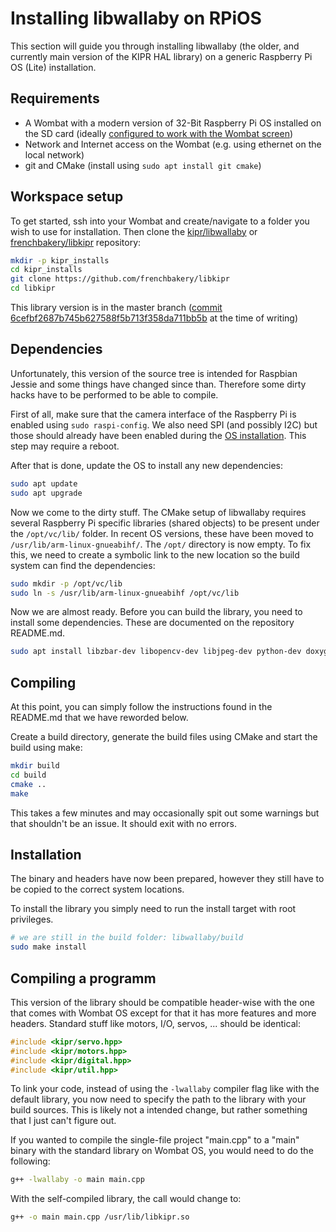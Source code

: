 # Installing libwallaby on RPiOS

This section will guide you through installing libwallaby (the older, and currently main version of the KIPR HAL library) on a generic Raspberry Pi OS (Lite) installation.

## Requirements

 - A Wombat with a modern version of 32-Bit Raspberry Pi OS installed on the SD card (ideally [configured to work with the Wombat screen](rpios_installation.md))
 - Network and Internet access on the Wombat (e.g. using ethernet on the local network)
 - git and CMake (install using ```sudo apt install git cmake```)

## Workspace setup 

To get started, ssh into your Wombat and create/navigate to a folder you wish to use for installation. Then clone the [kipr/libwallaby](https://github.com/kipr/libwallaby) or [frenchbakery/libkipr](https://github.com/frenchbakery/libkipr) repository:

```bash
mkdir -p kipr_installs
cd kipr_installs
git clone https://github.com/frenchbakery/libkipr
cd libkipr
```

This library version is in the master branch ([commit 6cefbf2687b745b627588f5b713f358da711bb5b](https://github.com/frenchbakery/libkipr/commit/6cefbf2687b745b627588f5b713f358da711bb5b) at the time of writing)

## Dependencies

Unfortunately, this version of the source tree is intended for Raspbian Jessie and some things have changed since than. Therefore some dirty hacks have to be performed to be able to compile.

First of all, make sure that the camera interface of the Raspberry Pi is enabled using ```sudo raspi-config```. We also need SPI (and possibly I2C) but those should already have been enabled during the [OS installation](rpios_installation.md). This step may require a reboot.

After that is done, update the OS to install any new dependencies: 

```bash
sudo apt update
sudo apt upgrade
```

Now we come to the dirty stuff. The CMake setup of libwallaby requires several Raspberry Pi specific libraries (shared objects) to be present under the ```/opt/vc/lib/``` folder. In recent OS versions, these have been moved to ```/usr/lib/arm-linux-gnueabihf/```. The ```/opt/``` directory is now empty. To fix this, we need to create a symbolic link to the new location so the build system can find the dependencies: 

```bash
sudo mkdir -p /opt/vc/lib
sudo ln -s /usr/lib/arm-linux-gnueabihf /opt/vc/lib
```

Now we are almost ready. Before you can build the library, you need to install some dependencies. These are documented on the repository README.md.

```bash
sudo apt install libzbar-dev libopencv-dev libjpeg-dev python-dev doxygen swig
```

## Compiling

At this point, you can simply follow the instructions found in the README.md that we have reworded below.

Create a build directory, generate the build files using CMake and start the build using make:

```bash
mkdir build
cd build
cmake ..
make
```

This takes a few minutes and may occasionally spit out some warnings but that shouldn't be an issue. It should exit with no errors.

## Installation

The binary and headers have now been prepared, however they still have to be copied to the correct system locations.

To install the library you simply need to run the install target with root privileges.

```bash
# we are still in the build folder: libwallaby/build
sudo make install
```

## Compiling a programm

This version of the library should be compatible header-wise with the one that comes with Wombat OS except for that it has more features and more headers. Standard stuff like motors, I/O, servos, ... should be identical:

```cpp
#include <kipr/servo.hpp>
#include <kipr/motors.hpp>
#include <kipr/digital.hpp>
#include <kipr/util.hpp>
```

To link your code, instead of using the ```-lwallaby``` compiler flag like with the default library, you now need to specify the path to the library with your build sources. This is likely not a intended change, but rather something that I just can't figure out.

If you wanted to compile the single-file project "main.cpp" to a "main" binary with the standard library on Wombat OS, you would need to do the following:

```bash
g++ -lwallaby -o main main.cpp
```

With the self-compiled library, the call would change to:

```bash
g++ -o main main.cpp /usr/lib/libkipr.so
```
